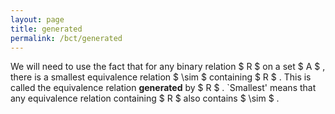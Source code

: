 ```yaml
---
layout: page
title: generated
permalink: /bct/generated
---
```

We will need to use the fact that for any binary relation $ R $ on a set $ A $ , there is a smallest equivalence relation $ \sim $ containing $ R $ . This is called the equivalence relation **generated** by $ R $ . `Smallest' means that any equivalence relation containing $ R $ also contains $ \sim $ .
